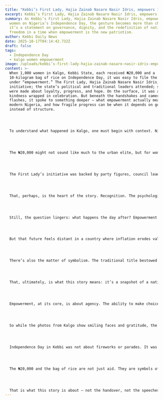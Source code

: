 ```yaml
---
title: "Kebbi’s First Lady, Hajia Zainab Nasare Nasir Idris, empowers 1,000 women "
excerpt: Kebbi’s First Lady, Hajia Zainab Nasare Nasir Idris, empowers 1,000 women
summary: As Kebbi’s First Lady, Hajia Zainab Nasare Nasir Idris, empowers 1,000
  women on Nigeria’s Independence Day, the gesture becomes more than charity —
  it’s a statement on governance, dignity, and the redefinition of national
  freedom in a time when empowerment is the new patriotism.
author: Kebbi Daily News
date: 2025-10-17T04:14:42.732Z
draft: false
tags:
  - Independence Day
  - kalgo women empowerment
image: /uploads/kebbi’s-first-lady-hajia-zainab-nasare-nasir-idris-empowers-1-000-women-.jpg
content: >-
  When 1,000 women in Kalgo, Kebbi State, each received ₦20,000 and a
  10-kilogram bag of rice on Independence Day, it was easy to file the story
  under “empowerment.” The First Lady, Hajia Zainab Nasare Nasir Idris, led the
  initiative; the state’s political and traditional leaders attended; speeches
  were made about loyalty, progress, and hope. On the surface, it was an act of
  kindness wrapped in celebration. But beneath the handshakes and camera
  flashes, it spoke to something deeper — what empowerment actually means in
  modern Nigeria, and how fragile progress can be when it depends on goodwill
  instead of structure.




  To understand what happened in Kalgo, one must begin with context. Nigeria marked another Independence Day — 65 years since the Union Jack came down and the green-white-green flag rose. For most people, independence is no longer about colonial liberation; it’s about survival. The everyday struggle for food, shelter, and opportunity defines freedom more than the memory of 1960. In that sense, the First Lady’s outreach was not merely ceremonial. It was symbolic of how the meaning of independence has shifted — from national pride to economic relief.




  The ₦20,000 might not sound like much to the urban elite, but for women in rural Kebbi, it can stretch across several days of trading, feeding, or schooling a child. A bag of rice feeds a family. These are not abstract gestures; they are interventions in the economy of subsistence. Yet, they also reflect a sobering truth — that for many Nigerians, especially women in rural communities, empowerment still arrives in envelopes and food bags rather than through systems that enable independence from poverty. The gesture is generous, but it is also a symptom of something larger: the absence of sustainable policy frameworks that outlive administrations.




  The First Lady’s initiative was backed by party figures, council leaders, and local officials, which is both expected and telling. In Nigeria, politics and philanthropy are rarely separate. Every act of giving sits within the logic of influence. Those who distribute are often rewarded with loyalty; those who receive are reminded of who holds power. But to dismiss the effort as mere politics misses the point. Acts like these sustain the fragile social contract between citizens and government in places where state presence is otherwise invisible. A woman who receives cash or food assistance in a time of scarcity doesn’t see it as propaganda — she sees it as recognition. For a moment, she exists in the system’s gaze.




  That, perhaps, is the heart of the story. Recognition. The psychological dimension of empowerment is as vital as the financial one. When a First Lady visits a community like Diggi or Mutubare and addresses women directly, she doesn’t only distribute resources — she validates existence. For people who live in the margins of policy, this can carry profound meaning. Development experts often talk about “capacity building,” but before capacity comes visibility. You cannot empower people you don’t see.




  Still, the question lingers: what happens the day after? Empowerment cannot be episodic. The real measure of independence — economic, political, and personal — lies in continuity. Cash and rice are lifelines, but they are temporary. The road to real empowerment runs through literacy, credit access, healthcare, and digital inclusion. When women can access microloans, process payments, and run small enterprises without dependency, then gestures like those in Kalgo become foundations instead of lifeboats.




  But that future feels distant in a country where inflation erodes value faster than programs can deliver aid. The ₦20,000 given today may buy half as much in six months. The First Lady’s effort, therefore, should be read not as a solution, but as a signal — that even at the local level, there is recognition of the urgency to stabilize families through direct support. It is the kind of grassroots pragmatism that, if institutionalized, could become policy instead of charity.




  There’s also the matter of symbolism. The traditional title bestowed on Hajia Zainab — Jagoran Matan Gundumar Diggi, Leader of Women in Diggi District — reflects how culture and governance intertwine in Nigeria’s northern states. Titles like this carry moral weight. They acknowledge a bridge between formal power and communal respect. Yet they also reveal the paradox of leadership in a society where authority is often personalized. When empowerment depends on individuals rather than institutions, continuity is never guaranteed. One administration’s compassion can vanish with the next election.




  That, ultimately, is what this story means: it’s a snapshot of a nation caught between goodwill and governance. The act itself — giving, honoring, encouraging participation — embodies what Nigerians still long for: a sense of belonging in a state that often feels distant. But it also reminds us of how fragile that belonging is when it relies on isolated interventions.




  Empowerment, at its core, is about agency. The ability to make choices and shape outcomes without waiting for rescue. The First Lady’s gesture temporarily enhances agency — women can buy goods, feed their families, and plan the next step. Yet for those gains to endure, they must be absorbed into systems that promote self-reliance. This is where Nigeria continues to struggle: between emergency relief and structural reform.




  So while the photos from Kalgo show smiling faces and gratitude, the deeper story is one of persistence. Women in Kebbi and across Nigeria have always found ways to survive — with or without government help. What they need now is not just assistance, but inclusion: access to markets, education, and representation in the decisions that affect their daily lives. True empowerment is not when help arrives, but when it becomes unnecessary.




  Independence Day in Kebbi was not about fireworks or parades. It was about small acts that define how freedom feels for ordinary citizens. In a way, it was a reminder that the nation’s promise still depends on its women — the ones who sell, plant, nurture, and build in silence. Their empowerment, however modest, is the truest form of national renewal.




  The ₦20,000 and the bag of rice are not just aid. They are symbols of recognition in a country still learning what it means to take care of its own. The meaning of the event lies not in what was given, but in what it reveals: that empowerment, to matter, must evolve from charity into structure, from generosity into justice.




  That is what this story is about — not the handover, not the speeches, but the question it raises: when will empowerment stop being a gift and start being a right?
---
```

